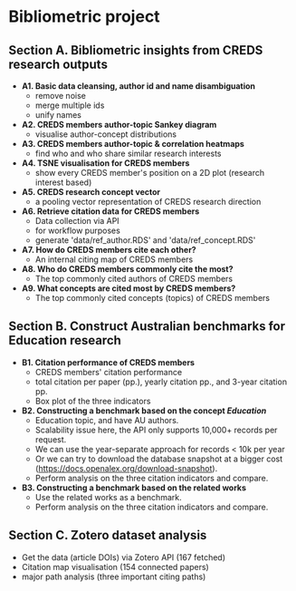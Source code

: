 # Bibliometric project

## Section A. Bibliometric insights from CREDS research outputs

- **A1. Basic data cleansing, author id and name disambiguation** 
    - remove noise
    - merge multiple ids 
    - unify names
- **A2. CREDS members author-topic Sankey diagram**
    - visualise author-concept distributions
- **A3. CREDS members author-topic & correlation heatmaps** 
    - find who and who share similar research interests
- **A4. TSNE visualisation for CREDS members** 
    - show every CREDS member's position on a 2D plot (research interest based)
- **A5. CREDS research concept vector** 
    - a pooling vector representation of CREDS research direction
- **A6. Retrieve citation data for CREDS members** 
    - Data collection via API
    - for workflow purposes
    - generate 'data/ref_author.RDS' and 'data/ref_concept.RDS'
- **A7. How do CREDS members cite each other?** 
    - An internal citing map of CREDS members
- **A8. Who do CREDS members commonly cite the most?** 
    - The top commonly cited authors of CREDS members
- **A9. What concepts are cited most by CREDS members?** 
    - The top commonly cited concepts (topics) of CREDS members

## Section B. Construct Australian benchmarks for Education research

- **B1. Citation performance of CREDS members** 
    - CREDS members' citation performance
    - total citation per paper (pp.), yearly citation pp., and 3-year citation pp.  
    - Box plot of the three indicators
- **B2. Constructing a benchmark based on the concept *Education*** 
    - Education topic, and have AU authors.
    - Scalability issue here, the API only supports 10,000+ records per request.
    - We can use the year-separate approach for records < 10k per year
    - Or we can try to download the database snapshot at a bigger cost (https://docs.openalex.org/download-snapshot).
    - Perform analysis on the three citation indicators and compare.
- **B3. Constructing a benchmark based on the related works** 
    - Use the related works as a benchmark.
    - Perform analysis on the three citation indicators and compare.

## Section C. Zotero dataset analysis
- Get the data (article DOIs) via Zotero API (167 fetched)
- Citation map visualisation (154 connected papers)
- major path analysis (three important citing paths)
